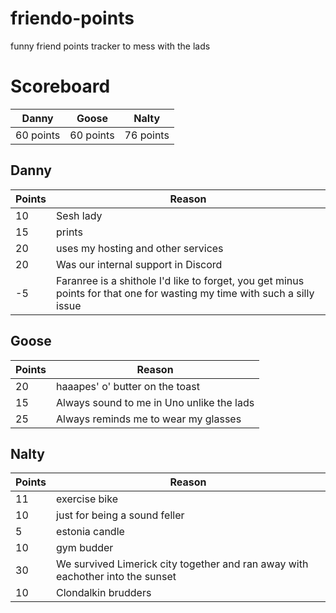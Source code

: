 # friendo-points
funny friend points tracker to mess with the lads

# Scoreboard
| Danny | Goose | Nalty |
|---|---|---|
| 60 points | 60 points | 76 points |

## Danny
| Points | Reason |
|---|---|
| 10 | Sesh lady |
| 15 | prints |
| 20 | uses my hosting and other services |
| 20 | Was our internal support in Discord |
| -5 | Faranree is a shithole I'd like to forget, you get minus points for that one for wasting my time with such a silly issue |

## Goose
| Points | Reason |
|---|---|
| 20 | haaapes' o' butter on the toast |
| 15 | Always sound to me in Uno unlike the lads |
| 25 | Always reminds me to wear my glasses |

## Nalty
| Points | Reason |
|---|---|
| 11 | exercise bike |
| 10 | just for being a sound feller |
| 5 | estonia candle |
| 10 | gym budder |
| 30 | We survived Limerick city together and ran away with eachother into the sunset |
| 10 | Clondalkin brudders |
